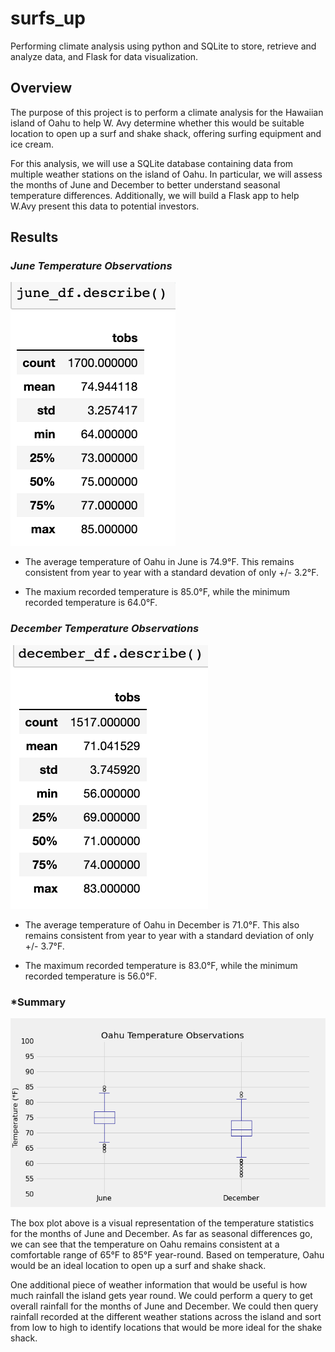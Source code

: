 # surfs_up

Performing climate analysis using python and SQLite to store, retrieve and analyze data, and Flask for data visualization. 

## Overview
The purpose of this project is to perform a climate analysis for the Hawaiian island of Oahu to help W. Avy determine whether this would be suitable location to open up a surf and shake shack, offering surfing equipment and ice cream. 

For this analysis, we will use a SQLite database containing data from multiple weather stations on the island of Oahu. In particular, we will assess the months of June and December to better understand seasonal temperature differences. Additionally, we will build a Flask app to help W.Avy present this data to potential investors. 


## Results

### *June Temperature Observations*
![](images/june_statistics.png)

* The average temperature of Oahu in June is 74.9&deg;F. This remains consistent from year to year with a standard devation of only +/- 3.2&deg;F. 

* The maxium recorded temperature is 85.0&deg;F, while the minimum recorded temperature is 64.0&deg;F.

### *December Temperature Observations*
![](images/december_statistics.png)

* The average temperature of Oahu in December is 71.0&deg;F. This also remains consistent from year to year with a standard deviation of only +/- 3.7&deg;F.

* The maximum recorded temperature is 83.0&deg;F, while the minimum recorded temperature is 56.0&deg;F.


### *Summary
![](images/Oahu_tobs.png)

The box plot above is a visual representation of the temperature statistics for the months of June and December. As far as seasonal differences go, we can see that the temperature on Oahu remains consistent at a comfortable range of 65&deg;F to 85&deg;F year-round. Based on temperature, Oahu would be an ideal location to open up a surf and shake shack.

One additional piece of weather information that would be useful is how much rainfall the island gets year round. We could perform a query to get overall rainfall for the months of June and December. We could then query rainfall recorded at the different weather stations across the island and sort from low to high to identify locations that would be more ideal for the shake shack. 